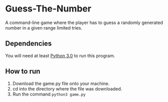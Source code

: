 # Guess-The-Number
A command-line game where the player has to guess a randomly generated number in a given range limited tries.

## Dependencies
You will need at least [Python 3.0](https://www.python.org/downloads/) to run this program.

## How to run
1. Download the game.py file onto your machine.
2. cd into the directory where the file was downloaded.
3. Run the command `python3 game.py`